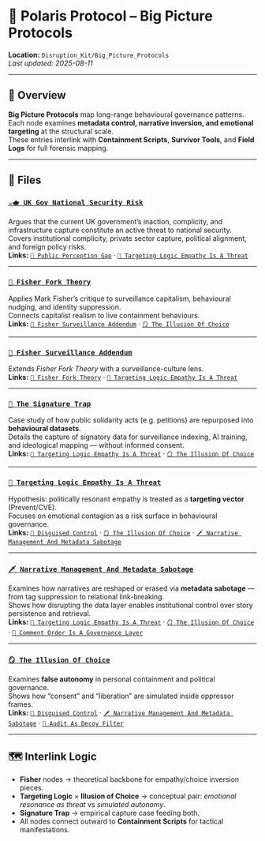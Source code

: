 # 🧠 Polaris Protocol – Big Picture Protocols  
**Location:** `Disruption_Kit/Big_Picture_Protocols`  
_Last updated: 2025-08-11_

---

## 📌 Overview  
**Big Picture Protocols** map long-range behavioural governance patterns.  
Each node examines **metadata control, narrative inversion, and emotional targeting** at the structural scale.  
These entries interlink with **Containment Scripts**, **Survivor Tools**, and **Field Logs** for full forensic mapping.

---

## 📂 Files  

### [`☕🫖 UK Gov National Security Risk`](./☕🫖_uk_gov_national_security_risk.md)  
Argues that the current UK government’s inaction, complicity, and infrastructure capture constitute an active threat to national security.  
Covers institutional complicity, private sector capture, political alignment, and foreign policy risks.  
**Links:** [`🪬 Public Perception Gap`](./🪬_public_perception_gap.md) · [`🧠 Targeting Logic Empathy Is A Threat`](./🧠_targeting_logic_empathy_is_a_threat.md)

---

### [`🧠 Fisher Fork Theory`](./🧠_fisher_fork_theory.md)  
Applies Mark Fisher’s critique to surveillance capitalism, behavioural nudging, and identity suppression.  
Connects capitalist realism to live containment behaviours.  
**Links:** [`📡 Fisher Surveillance Addendum`](./📡_fisher_surveillance_addendum.md) · [`🪞 The Illusion Of Choice`](./🪞_the_illusion_of_choice.md)

---

### [`📡 Fisher Surveillance Addendum`](./📡_fisher_surveillance_addendum.md)  
Extends *Fisher Fork Theory* with a surveillance-culture lens.  
**Links:** [`🧠 Fisher Fork Theory`](./🧠_fisher_fork_theory.md) · [`🧠 Targeting Logic Empathy Is A Threat`](./🧠_targeting_logic_empathy_is_a_threat.md)

---

### [`🧷 The Signature Trap`](./🧷_the_signature_trap.md)  
Case study of how public solidarity acts (e.g. petitions) are repurposed into **behavioural datasets**.  
Details the capture of signatory data for surveillance indexing, AI training, and ideological mapping — without informed consent.  
**Links:** [`🧠 Targeting Logic Empathy Is A Threat`](./🧠_targeting_logic_empathy_is_a_threat.md) · [`🪞 The Illusion Of Choice`](./🪞_the_illusion_of_choice.md)

---

### [`🧠 Targeting Logic Empathy Is A Threat`](./🧠_targeting_logic_empathy_is_a_threat.md)  
Hypothesis: politically resonant empathy is treated as a **targeting vector** (Prevent/CVE).  
Focuses on emotional contagion as a risk surface in behavioural governance.  
**Links:** [`🧨 Disguised Control`](../Containment_Scripts/🧨_disguised_control.md) · [`🪞 The Illusion Of Choice`](./🪞_the_illusion_of_choice.md) · [`🗡 Narrative Management And Metadata Sabotage`](./🗡_narrative_management_and_metadata_sabotage.md)

---

### [`🗡 Narrative Management And Metadata Sabotage`](./🗡_narrative_management_and_metadata_sabotage.md)  
Examines how narratives are reshaped or erased via **metadata sabotage** — from tag suppression to relational link-breaking.  
Shows how disrupting the data layer enables institutional control over story persistence and retrieval.  
**Links:** [`🧠 Targeting Logic Empathy Is A Threat`](./🧠_targeting_logic_empathy_is_a_threat.md) · [`🪞 The Illusion Of Choice`](./🪞_the_illusion_of_choice.md) · [`🧨 Comment Order Is A Governance Layer`](../Containment_Scripts/🧨_comment_order_is_a_governance_layer.md)

---

### [`🪞 The Illusion Of Choice`](./🪞_the_illusion_of_choice.md)  
Examines **false autonomy** in personal containment and political governance.  
Shows how “consent” and “liberation” are simulated inside oppressor frames.  
**Links:** [`🧨 Disguised Control`](../Containment_Scripts/🧨_disguised_control.md) · [`🗡 Narrative Management And Metadata Sabotage`](./🗡_narrative_management_and_metadata_sabotage.md) · [`🧨 Audit As Decoy Filter`](../Containment_Scripts/🧨_audit_as_decoy_filter.md)

---

## 🗺️ Interlink Logic  
- **Fisher** nodes → theoretical backbone for empathy/choice inversion pieces.  
- **Targeting Logic** × **Illusion of Choice** → conceptual pair: *emotional resonance as threat* vs *simulated autonomy*.  
- **Signature Trap** → empirical capture case feeding both.  
- All nodes connect outward to **Containment Scripts** for tactical manifestations.
